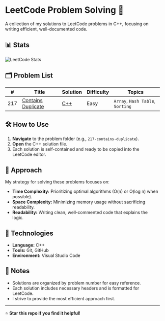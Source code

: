 # LeetCode Problem Solving 🚀

A collection of my solutions to LeetCode problems in C++, focusing on writing efficient, well-documented code.

## 📊 Stats

![LeetCode Stats](https://leetcard.jacoblin.cool/Ekkhrawy?theme=light&font=Karma&ext=contest)

## 🗂️ Problem List

| # | Title | Solution | Difficulty | Topics |
|---| ----- | -------- | ---------- | ------ |
| 217 | [Contains Duplicate](https://leetcode.com/problems/contains-duplicate/) | [C++](./217-contains-duplicate/contains_duplicate.cpp) | Easy | `Array`, `Hash Table`, `Sorting` |

## 🛠️ How to Use

1. **Navigate** to the problem folder (e.g., `217-contains-duplicate`).
2. **Open** the C++ solution file.
3. Each solution is self-contained and ready to be copied into the LeetCode editor.

## 🧠 Approach

My strategy for solving these problems focuses on:
- **Time Complexity:** Prioritizing optimal algorithms (O(n) or O(log n) when possible).
- **Space Complexity:** Minimizing memory usage without sacrificing readability.
- **Readability:** Writing clean, well-commented code that explains the logic.

## 🔧 Technologies

- **Language:** C++
- **Tools:** Git, GitHub
- **Environment:** Visual Studio Code

## 📝 Notes

- Solutions are organized by problem number for easy reference.
- Each solution includes necessary headers and is formatted for LeetCode.
- I strive to provide the most efficient approach first.

---

⭐ **Star this repo if you find it helpful!**
